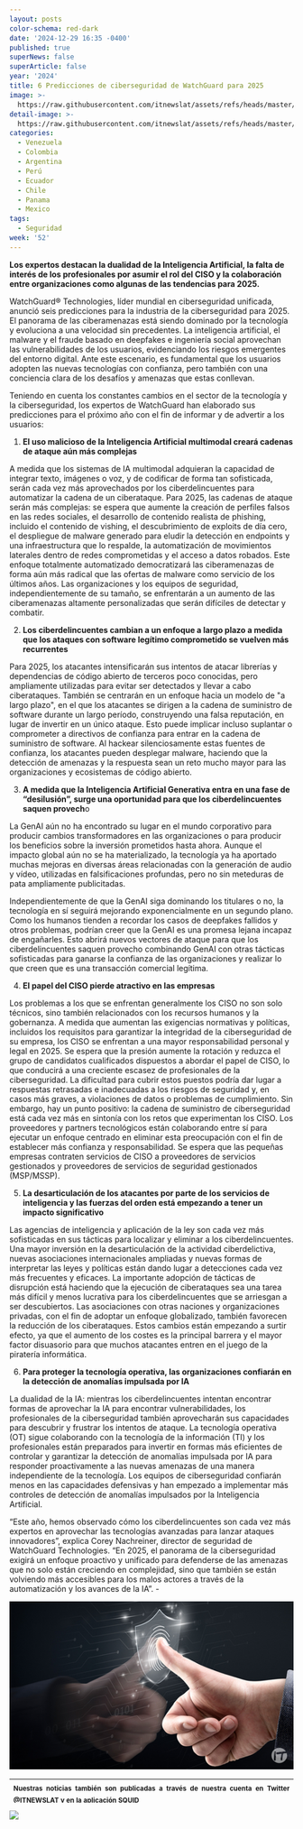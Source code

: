 ```yaml
---
layout: posts
color-schema: red-dark
date: '2024-12-29 16:35 -0400'
published: true
superNews: false
superArticle: false
year: '2024'
title: 6 Predicciones de ciberseguridad de WatchGuard para 2025
image: >-
  https://raw.githubusercontent.com/itnewslat/assets/refs/heads/master/img/540x320/seguridad-virtual-p.jpg
detail-image: >-
  https://raw.githubusercontent.com/itnewslat/assets/refs/heads/master/img/1024x680/seguridad-virtual-g.jpg
categories:
  - Venezuela
  - Colombia
  - Argentina
  - Perú
  - Ecuador
  - Chile
  - Panama
  - Mexico
tags:
  - Seguridad
week: '52'
---
```

**Los expertos destacan la dualidad de la Inteligencia Artificial, la falta de interés de los profesionales por asumir el rol del CISO y la colaboración entre organizaciones como algunas de las tendencias para 2025.**

WatchGuard® Technologies, líder mundial en ciberseguridad unificada, anunció seis predicciones para la industria de la ciberseguridad para 2025. El panorama de las ciberamenazas está siendo dominado por la tecnología y evoluciona a una velocidad sin precedentes. La inteligencia artificial, el malware y el fraude basado en deepfakes e ingeniería social aprovechan las vulnerabilidades de los usuarios, evidenciando los riesgos emergentes del entorno digital. Ante este escenario, es fundamental que los usuarios adopten las nuevas tecnologías con confianza, pero también con una conciencia clara de los desafíos y amenazas que estas conllevan.

Teniendo en cuenta los constantes cambios en el sector de la tecnología y la ciberseguridad, los expertos de WatchGuard han elaborado sus predicciones para el próximo año con el fin de informar y de advertir a los usuarios:

1. **El uso malicioso de la Inteligencia Artificial multimodal creará cadenas de ataque aún más complejas**

A medida que los sistemas de IA multimodal adquieran la capacidad de integrar texto, imágenes o voz, y de codificar de forma tan sofisticada, serán cada vez más aprovechados por los ciberdelincuentes para automatizar la cadena de un ciberataque. Para 2025, las cadenas de ataque serán más complejas: se espera que aumente la creación de perfiles falsos en las redes sociales, el desarrollo de contenido realista de phishing, incluido el contenido de vishing, el descubrimiento de exploits de día cero, el despliegue de malware generado para eludir la detección en endpoints y una infraestructura que lo respalde, la automatización de movimientos laterales dentro de redes comprometidas y el acceso a datos robados. Este enfoque totalmente automatizado democratizará las ciberamenazas de forma aún más radical que las ofertas de malware como servicio de los últimos años. Las organizaciones y los equipos de seguridad, independientemente de su tamaño, se enfrentarán a un aumento de las ciberamenazas altamente personalizadas que serán difíciles de detectar y combatir.

2. **Los ciberdelincuentes cambian a un enfoque a largo plazo a medida que los ataques con software legítimo comprometido se vuelven más recurrentes**

Para 2025, los atacantes intensificarán sus intentos de atacar librerías y dependencias de código abierto de terceros poco conocidas, pero ampliamente utilizadas para evitar ser detectados y llevar a cabo ciberataques. También se centrarán en un enfoque hacia un modelo de "a largo plazo", en el que los atacantes se dirigen a la cadena de suministro de software durante un largo período, construyendo una falsa reputación, en lugar de invertir en un único ataque. Esto puede implicar incluso suplantar o comprometer a directivos de confianza para entrar en la cadena de suministro de software. Al hackear silenciosamente estas fuentes de confianza, los atacantes pueden desplegar malware, haciendo que la detección de amenazas y la respuesta sean un reto mucho mayor para las organizaciones y ecosistemas de código abierto.

3. **A medida que la Inteligencia Artificial Generativa entra en una fase de “desilusión”, surge una oportunidad para que los ciberdelincuentes saquen provech**o 

La GenAI aún no ha encontrado su lugar en el mundo corporativo para producir cambios transformadores en las organizaciones o para producir los beneficios sobre la inversión prometidos hasta ahora. Aunque el impacto global aún no se ha materializado, la tecnología ya ha aportado muchas mejoras en diversas áreas relacionadas con la generación de audio y vídeo, utilizadas en falsificaciones profundas, pero no sin meteduras de pata ampliamente publicitadas. 

Independientemente de que la GenAI siga dominando los titulares o no, la tecnología en sí seguirá mejorando exponencialmente en un segundo plano. Como los humanos tienden a recordar los casos de deepfakes fallidos y otros problemas, podrían creer que la GenAI es una promesa lejana incapaz de engañarles. Esto abrirá nuevos vectores de ataque para que los ciberdelincuentes saquen provecho combinando GenAI con otras tácticas sofisticadas para ganarse la confianza de las organizaciones y realizar lo que creen que es una transacción comercial legítima. 

4. **El papel del CISO pierde atractivo en las empresas**

Los problemas a los que se enfrentan generalmente los CISO no son solo técnicos, sino también relacionados con los recursos humanos y la gobernanza. A medida que aumentan las exigencias normativas y políticas, incluidos los requisitos para garantizar la integridad de la ciberseguridad de su empresa, los CISO se enfrentan a una mayor responsabilidad personal y legal en 2025. Se espera que la presión aumente la rotación y reduzca el grupo de candidatos cualificados dispuestos a abordar el papel de CISO, lo que conducirá a una creciente escasez de profesionales de la ciberseguridad. La dificultad para cubrir estos puestos podría dar lugar a respuestas retrasadas e inadecuadas a los riesgos de seguridad y, en casos más graves, a violaciones de datos o problemas de cumplimiento. Sin embargo, hay un punto positivo: la cadena de suministro de ciberseguridad está cada vez más en sintonía con los retos que experimentan los CISO. Los proveedores y partners tecnológicos están colaborando entre sí para ejecutar un enfoque centrado en eliminar esta preocupación con el fin de establecer más confianza y responsabilidad. Se espera que las pequeñas empresas contraten servicios de CISO a proveedores de servicios gestionados y proveedores de servicios de seguridad gestionados (MSP/MSSP).

5. **La desarticulación de los atacantes por parte de los servicios de inteligencia y las fuerzas del orden está empezando a tener un impacto significativo**

Las agencias de inteligencia y aplicación de la ley son cada vez más sofisticadas en sus tácticas para localizar y eliminar a los ciberdelincuentes. Una mayor inversión en la desarticulación de la actividad ciberdelictiva, nuevas asociaciones internacionales ampliadas y nuevas formas de interpretar las leyes y políticas están dando lugar a detecciones cada vez más frecuentes y eficaces. La importante adopción de tácticas de disrupción está haciendo que la ejecución de ciberataques sea una tarea más difícil y menos lucrativa para los ciberdelincuentes que se arriesgan a ser descubiertos. Las asociaciones con otras naciones y organizaciones privadas, con el fin de adoptar un enfoque globalizado, también favorecen la reducción de los ciberataques. Estos cambios están empezando a surtir efecto, ya que el aumento de los costes es la principal barrera y el mayor factor disuasorio para que muchos atacantes entren en el juego de la piratería informática. 

6. **Para proteger la tecnología operativa, las organizaciones confiarán en la detección de anomalías impulsada por IA**

La dualidad de la IA: mientras los ciberdelincuentes intentan encontrar formas de aprovechar la IA para encontrar vulnerabilidades, los profesionales de la ciberseguridad también aprovecharán sus capacidades para descubrir y frustrar los intentos de ataque. La tecnología operativa (OT) sigue colaborando con la tecnología de la información (TI) y los profesionales están preparados para invertir en formas más eficientes de controlar y garantizar la detección de anomalías impulsada por IA para responder proactivamente a las nuevas amenazas de una manera independiente de la tecnología. Los equipos de ciberseguridad confiarán menos en las capacidades defensivas y han empezado a implementar más controles de detección de anomalías impulsados por la Inteligencia Artificial.

“Este año, hemos observado cómo los ciberdelincuentes son cada vez más expertos en aprovechar las tecnologías avanzadas para lanzar ataques innovadores”, explica Corey Nachreiner, director de seguridad de WatchGuard Technologies. “En 2025, el panorama de la ciberseguridad exigirá un enfoque proactivo y unificado para defenderse de las amenazas que no solo están creciendo en complejidad, sino que también se están volviendo más accesibles para los malos actores a través de la automatización y los avances de la IA”. - 

![](https://raw.githubusercontent.com/itnewslat/assets/refs/heads/master/img/540x320/seguridad-virtual-p.jpg)

<table style="height: 42px;" width="569">
<tbody>
<tr>
<td style="text-align: justify;"><sub><strong>Nuestras noticias también son publicadas a través de nuestra cuenta en Twitter <a href="https://twitter.com/itnewslat?lang=es">@ITNEWSLAT</a> y en la aplicación <a href="https://squidapp.co/en/">SQUID</a></strong></sub></td>
</tr>
</tbody>
</table>

<img src="https://tracker.metricool.com/c3po.jpg?hash=56f88a41e39ab42c063cc51676587a04"/>
